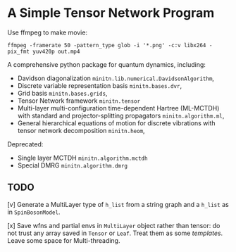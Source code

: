 # A Simple Tensor Network Program


Use ffmpeg to make movie:

    ffmpeg -framerate 50 -pattern_type glob -i '*.png' -c:v libx264 -pix_fmt yuv420p out.mp4

A comprehensive python package for quantum dynamics, including: 
  - Davidson diagonalization `minitn.lib.numerical.DavidsonAlgorithm`,
  - Discrete variable representation basis `minitn.bases.dvr`, 
  - Grid basis `minitn.bases.grids`, 
  - Tensor Network framework `minitn.tensor`
  - Multi-layer multi-configuration time-dependent Hartree (ML-MCTDH) with standard and projector-splitting propagators `minitn.algorithm.ml`, 
  - General hierarchical equations of motion for discrete vibrations with tensor network decomposition `minitn.heom`,
  
 Deprecated:
  - Single layer MCTDH `minitn.algorithm.mctdh`
  - Special DMRG `minitn.algorithm.dmrg`

## TODO
[v] Generate a MultiLayer type of `h_list` from a string graph and a `h_list` as in `SpinBosonModel`. 

[x] Save wfns and partial envs in `MultiLayer` object rather than tensor: do not trust any array saved in `Tensor` or `Leaf`.  Treat them as some *templates*.  Leave some space for Multi-threading.

